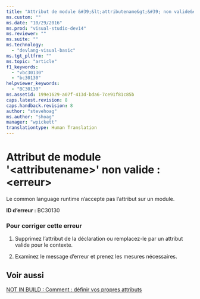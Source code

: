 ```yaml
---
title: "Attribut de module &#39;&lt;attributename&gt;&#39; non valide&#160;: &lt;erreur&gt; | Microsoft Docs"
ms.custom: ""
ms.date: "10/29/2016"
ms.prod: "visual-studio-dev14"
ms.reviewer: ""
ms.suite: ""
ms.technology: 
  - "devlang-visual-basic"
ms.tgt_pltfrm: ""
ms.topic: "article"
f1_keywords: 
  - "vbc30130"
  - "bc30130"
helpviewer_keywords: 
  - "BC30130"
ms.assetid: 199e1629-a07f-413d-bda6-7ce91f81c85b
caps.latest.revision: 8
caps.handback.revision: 8
author: "stevehoag"
ms.author: "shoag"
manager: "wpickett"
translationtype: Human Translation
---
```

# Attribut de module &#39;&lt;attributename&gt;&#39; non valide&#160;: &lt;erreur&gt;
Le common language runtime n’accepte pas l’attribut sur un module.  
  
 **ID d’erreur :** BC30130  
  
### Pour corriger cette erreur  
  
1.  Supprimez l’attribut de la déclaration ou remplacez\-le par un attribut valide pour le contexte.  
  
2.  Examinez le message d’erreur et prenez les mesures nécessaires.  
  
## Voir aussi  
 [NOT IN BUILD : Comment : définir vos propres attributs](http://msdn.microsoft.com/fr-fr/039609c4-ec43-4f44-945f-aa3b5b535c6a)